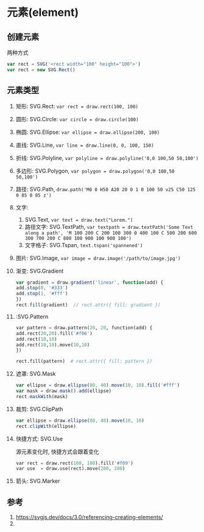 # 元素(element)


## 创建元素

两种方式

```js
var rect = SVG('<rect width="100" height="100">')
var rect = new SVG.Rect()
```

## 元素类型

1. 矩形: SVG.Rect: `var rect = draw.rect(100, 100)`
2. 圆形: SVG.Circle: `var circle = draw.circle(100)`
3. 椭圆: SVG.Ellipse: `var ellipse = draw.ellipse(200, 100)`
4. 直线: SVG.Line, `var line = draw.line(0, 0, 100, 150)`
5. 折线: SVG.Polyline, `var polyline = draw.polyline('0,0 100,50 50,100')`
6. 多边形: SVG.Polygon, `var polygon = draw.polygon('0,0 100,50 50,100')`
7. 路径: SVG.Path, `draw.path('M0 0 H50 A20 20 0 1 0 100 50 v25 C50 125 0 85 0 85 z')`
8. 文字: 
    1. SVG.Text, `var text = draw.text("Lorem.")`
    2.  路径文字: SVG.TextPath, `var textpath = draw.textPath('Some Text along a path', 'M 100 200 C 200 100 300 0 400 100 C 500 200 600 300 700 200 C 800 100 900 100 900 100')`
    3.  文字格子: SVG.Tspan, `text.tspan('spannened')`
9. 图片: SVG.Image, `var image = draw.image('/path/to/image.jpg')`
10. 渐变: SVG.Gradient

    ```js
    var gradient = draw.gradient('linear', function(add) {
    add.stop(0, '#333')
    add.stop(1, '#fff')
    })
    rect.fill(gradient)  // rect.attr({ fill: gradient })
    ```

11. :SVG.Pattern

    ```python
    var pattern = draw.pattern(20, 20, function(add) {
    add.rect(20,20).fill('#f06')
    add.rect(10,10)
    add.rect(10,10).move(10,10)
    })

    rect.fill(pattern)  # rect.attr({ fill: pattern })
    ```

12. 遮罩: SVG.Mask

    ```javascript
    var ellipse = draw.ellipse(80, 40).move(10, 10).fill('#fff')
    var mask = draw.mask().add(ellipse)
    rect.maskWith(mask)
    ```

13. 裁剪: SVG.ClipPath

    ```javascript
    var ellipse = draw.ellipse(80, 40).move(10, 10)
    rect.clipWith(ellipse)
    ```

14. 快捷方式: SVG.Use

    源元素变化时, 快捷方式会跟着变化

    ```python
    var rect = draw.rect(100, 100).fill('#f09')
    var use  = draw.use(rect).move(200, 200)
    ```

15. 箭头: SVG.Marker


## 参考
1. https://svgjs.dev/docs/3.0/referencing-creating-elements/
2. 